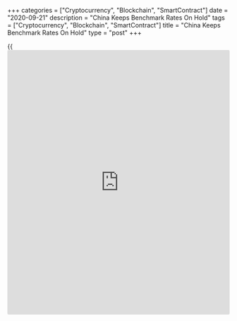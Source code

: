 +++
categories = ["Cryptocurrency", "Blockchain", "SmartContract"]
date = "2020-09-21"
description = "China Keeps Benchmark Rates On Hold"
tags = ["Cryptocurrency", "Blockchain", "SmartContract"]
title = "China Keeps Benchmark Rates On Hold"
type = "post"
+++

{{<iframe id="large-banner" src="https://www.bounty.group/#slide=23.0" width="100%" height="600" scrolling="no" style="border: 0px solid rgb(216, 221, 230); border-radius: 3px;">}}

China retained its benchmark rates for the fifth straight month as the
[economy][1] continued to log robust recovery from the downturn caused
by the coronavirus pandemic.

The one-year loan prime rate was retained at 3.85 percent and the five-
year loan prime rate was maintained at 4.65 percent.

The one-year and five-year loan prime rates were last reduced in April.
The one-year loan prime rate was lowered by 20 basis points and five-
year rate by 10 basis points in April.

The interest rates were expected to be retained today as the rate on its
medium-term lending facility or MLF, which serves as a guide for the
LPR, was maintained early this month.

The loan prime rate is fixed monthly based on the submission of 18
banks, though Beijing has influence over the rate-setting. This new
lending rate replaced the central bank's traditional benchmark lending
rate in August 2019.

With the economy now largely back to its pre-virus path and the People's
Bank of China appearing reluctant to keep monetary [policy](https://www.fintechee.com/policy/) loose for
longer than needed, the next move in the LPR is likely to be an increase
early next year, Julian Evans-Pritchard, an economist at Capital
Economics said.

With fiscal [policy](https://www.fintechee.com/policy/) to remain supportive for the remainder of the year,
the PBOC appears to see little need for further rate declines and has
instead shifted its focus back to containing financial risks, the
economist noted.

For comments and feedback [contact](https://www.playgroundfx.com/contact/): editorial@rtt[news](https://www.letsplayfx.com/blog/forex-news-website/).com

[Economic News][1]

 **What parts of the world are seeing the best (and worst) economic
performances lately? Click[here][2] to check out our [Econ Scorecard][2]
and find out! See up-to-the-moment [ranking](https://www.playgroundfx.com/blog/crypto-exchange-ranking/)s for the best and worst
performers in [GDP][3], [unemployment rate][4], [inflation][2] and much
more.**

   1. www.rtt[news](https://www.letsplayfx.com/blog/forex-news-website/).com/Content/EconomicNews.aspx
   2. www.rtt[news](https://www.letsplayfx.com/blog/forex-news-website/).com/economic-scorecard/world-rank/CPI/highest-performance.aspx
   3. www.rtt[news](https://www.letsplayfx.com/blog/forex-news-website/).com/economic-scorecard/world-rank/GDP/highest-performance.aspx
   4. www.rtt[news](https://www.letsplayfx.com/blog/forex-news-website/).com/economic-scorecard/world-rank/unemployment-rate/lowest-performance.aspx